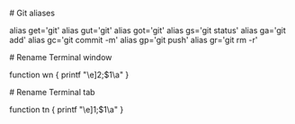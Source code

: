 \# Git aliases

alias get='git'
alias gut='git'
alias got='git'
alias gs='git status'
alias ga='git add'
alias gc='git commit -m'
alias gp='git push'
alias gr='git rm -r'

\# Rename Terminal window

function wn {
  printf "\e]2;$1\a"
}

\# Rename Terminal tab

function tn {
  printf "\e]1;$1\a"
}
